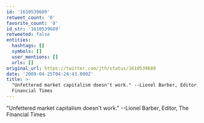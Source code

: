 ```yaml
---
id: '1610539689'
retweet_count: '0'
favorite_count: '0'
id_str: '1610539689'
retweeted: false
entities:
  hashtags: []
  symbols: []
  user_mentions: []
  urls: []
original_url: https://twitter.com/jth/status/1610539689
date: '2009-04-25T04:24:43.000Z'
title: >-
  "Unfettered market capitalism doesn't work." --Lionel Barber, Editor, The
  Financial Times
---
```


"Unfettered market capitalism doesn't work." --Lionel Barber, Editor, The Financial Times